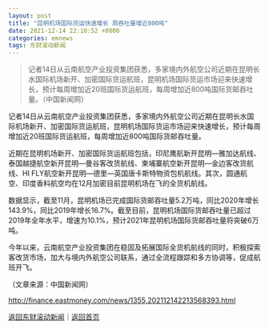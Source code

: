 ```yaml
---
layout: post
title: "昆明机场国际货运快速增长 周吞吐量增近800吨"
date: 2021-12-14 22:10:52 +0800
categories: emnews
tags: 东财滚动新闻
---
```

> 记者14日从云南航空产业投资集团获悉，多家境内外航空公司近期在昆明长水国际机场新开、加密国际货运航班，昆明机场国际货运市场迎来快速增长，预计每周增加近20班国际货运航班，每周增加近800吨国际货邮吞吐量。（中国新闻网）

<p>记者14日从云南航空产业投资集团获悉，多家境内外航空公司近期在昆明长水国际机场新开、加密国际货运航班，昆明机场国际货运市场迎来快速增长，预计每周增加近20班国际货运航班，每周增加近800吨国际货邮吞吐量。</p>
 <p>近期在昆明机场新开、加密国际货运航班包括，印尼鹰航新开昆明—雅加达航线、泰国越捷航空新开昆明—曼谷客改货航线、柬埔寨航空新开昆明—金边客改货航线、HI FLY航空新开昆明—德里—英国唐卡斯特物资包机航线。其次，圆通航空、印度香料航空均在12月加密目前昆明机场在飞的全货机航线。</p>
 <p>数据显示，截至11月，昆明机场已完成国际货邮吞吐量5.2万吨，同比2020年增长143.9%，同比2019年增长16.7%。截至目前，昆明机场国际货邮吞吐量已超过2019年全年水平，增速为10.1%，预计2021年昆明机场国际货邮吞吐量将突破6万吨。</p>
 <p>今年以来，云南航空产业投资集团在稳固及拓展国际全货机航线的同时，积极探索客改货市场，加大与境内外航空公司联系，通过全流程跟踪和多方协调等，促成航班开飞。</p>
 <p></p><p class="em_media">（文章来源：中国新闻网）</p>

<http://finance.eastmoney.com/news/1355,202112142213568393.html>

[返回东财滚动新闻](//finews.withounder.com/emnews/)｜[返回首页](//finews.withounder.com/)